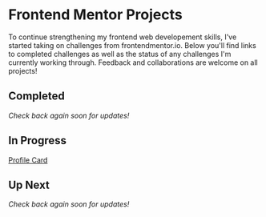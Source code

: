 # Frontend Mentor Projects
To continue strengthening my frontend web developement skills, I've started taking on challenges from frontendmentor.io. Below you'll find links to completed challenges as well as the status of any challenges I'm currently working through. Feedback and collaborations are welcome on all projects!

## Completed
*Check back again soon for updates!*

## In Progress
[Profile Card](https://shegeeks.github.io/Frontend-Mentor-Projects/Profile%20Card/)

## Up Next
*Check back again soon for updates!*
